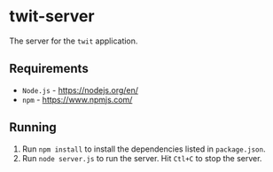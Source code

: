 # twit-server

The server for the `twit` application.

## Requirements

* `Node.js` - https://nodejs.org/en/
* `npm` - https://www.npmjs.com/

## Running

1. Run `npm install` to install the dependencies listed in `package.json`.
2. Run `node server.js` to run the server. Hit `Ctl+C` to stop the server.

